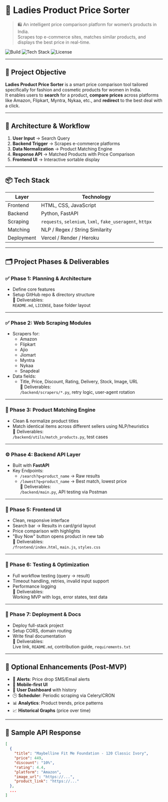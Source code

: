 # 💄 Ladies Product Price Sorter

> 🛍️ An intelligent price comparison platform for women’s products in India.  
> Scrapes top e-commerce sites, matches similar products, and displays the best price in real-time.

![Build](https://img.shields.io/badge/build-MVP-informational?style=flat-square)
![Tech Stack](https://img.shields.io/badge/stack-FastAPI%2C%20Python-blue?style=flat-square)
![License](https://img.shields.io/badge/license-MIT-green?style=flat-square)

---

## 🚀 Project Objective

**Ladies Product Price Sorter** is a smart price comparison tool tailored specifically for fashion and cosmetic products for women in India.  
It enables users to **search** for a product, **compare prices** across platforms like Amazon, Flipkart, Myntra, Nykaa, etc., and **redirect** to the best deal with a click.

---

## 🧱 Architecture & Workflow

1. **User Input** → Search Query  
2. **Backend Trigger** → Scrapes e-commerce platforms  
3. **Data Normalization** → Product Matching Engine  
4. **Response API** → Matched Products with Price Comparison  
5. **Frontend UI** → Interactive sortable display  

---

## 📦 Tech Stack

| Layer       | Technology              |
|-------------|--------------------------|
| Frontend    | HTML, CSS, JavaScript    |
| Backend     | Python, FastAPI          |
| Scraping    | `requests`, `selenium`, `lxml`, `fake_useragent`, `httpx` |
| Matching    | NLP / Regex / String Similarity |
| Deployment  | Vercel / Render / Heroku |

---

## 🗂 Project Phases & Deliverables

### ✅ Phase 1: Planning & Architecture
- Define core features
- Setup GitHub repo & directory structure  
📁 Deliverables:  
`README.md`, `LICENSE`, base folder layout

---

### ✅ Phase 2: Web Scraping Modules

- Scrapers for:
  - Amazon
  - Flipkart
  - Ajio
  - Jiomart
  - Myntra
  - Nykaa
  - Snapdeal
- Data fields:
  - Title, Price, Discount, Rating, Delivery, Stock, Image, URL  
📁 Deliverables:  
`/backend/scrapers/*.py`, retry logic, user-agent rotation

---

### 🧠 Phase 3: Product Matching Engine

- Clean & normalize product titles  
- Match identical items across different sellers using NLP/heuristics  
📁 Deliverables:  
`/backend/utils/match_products.py`, test cases

---

### ⚙️ Phase 4: Backend API Layer

- Built with **FastAPI**  
- Key Endpoints:
  - `/search?q=product_name` → Raw results  
  - `/lowest?q=product_name` → Best match, lowest price  
📁 Deliverables:  
`/backend/main.py`, API testing via Postman

---

### 🎨 Phase 5: Frontend UI

- Clean, responsive interface  
- Search bar → Results in card/grid layout  
- Price comparison with highlights  
- "Buy Now" button opens product in new tab  
📁 Deliverables:  
`/frontend/index.html`, `main.js`, `styles.css`

---

### 🔬 Phase 6: Testing & Optimization

- Full workflow testing (query → result)  
- Timeout handling, retries, invalid input support  
- Performance logging  
📁 Deliverables:  
Working MVP with logs, error states, test data

---

### 🚢 Phase 7: Deployment & Docs

- Deploy full-stack project  
- Setup CORS, domain routing  
- Write final documentation  
📁 Deliverables:  
Live link, `README.md`, contribution guide, `requirements.txt`

---

## 🌟 Optional Enhancements (Post-MVP)

- 🔔 **Alerts**: Price drop SMS/Email alerts  
- 📲 **Mobile-first UI**  
- 💼 **User Dashboard** with history  
- 🕒 **Scheduler**: Periodic scraping via Celery/CRON  
- 📊 **Analytics**: Product trends, price patterns  
- 📈 **Historical Graphs** (price over time)

---

## 🧪 Sample API Response

```json
[
  {
    "title": "Maybelline Fit Me Foundation - 120 Classic Ivory",
    "price": 449,
    "discount": "10%",
    "rating": 4.4,
    "platform": "Amazon",
    "image_url": "https://...",
    "product_link": "https://..."
  },
  ...
]
